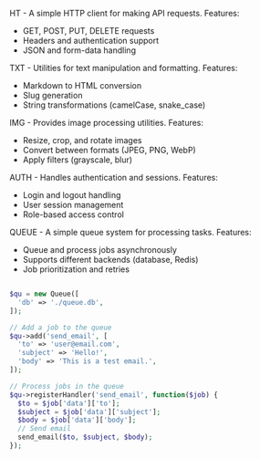 HT - A simple HTTP client for making API requests.
Features:
  * GET, POST, PUT, DELETE requests
  * Headers and authentication support
  * JSON and form-data handling

TXT - Utilities for text manipulation and formatting.
Features:
  * Markdown to HTML conversion
  * Slug generation
  * String transformations (camelCase, snake_case)

IMG - Provides image processing utilities.
Features:
  * Resize, crop, and rotate images
  * Convert between formats (JPEG, PNG, WebP)
  * Apply filters (grayscale, blur)

AUTH - Handles authentication and sessions.
Features:
  * Login and logout handling
  * User session management
  * Role-based access control

QUEUE - A simple queue system for processing tasks.
Features:
  * Queue and process jobs asynchronously
  * Supports different backends (database, Redis)
  * Job prioritization and retries

```php

$qu = new Queue([
  'db' => './queue.db',
]);

// Add a job to the queue
$qu->add('send_email', [
  'to' => 'user@email.com',
  'subject' => 'Hello!',
  'body' => 'This is a test email.',
]);

// Process jobs in the queue
$qu->registerHandler('send_email', function($job) {
  $to = $job['data']['to'];
  $subject = $job['data']['subject'];
  $body = $job['data']['body'];
  // Send email
  send_email($to, $subject, $body);
});
